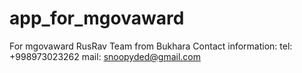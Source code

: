 # app_for_mgovaward
For mgovaward
RusRav Team from Bukhara
Contact information: tel: +998973023262 mail: snoopyded@gmail.com
